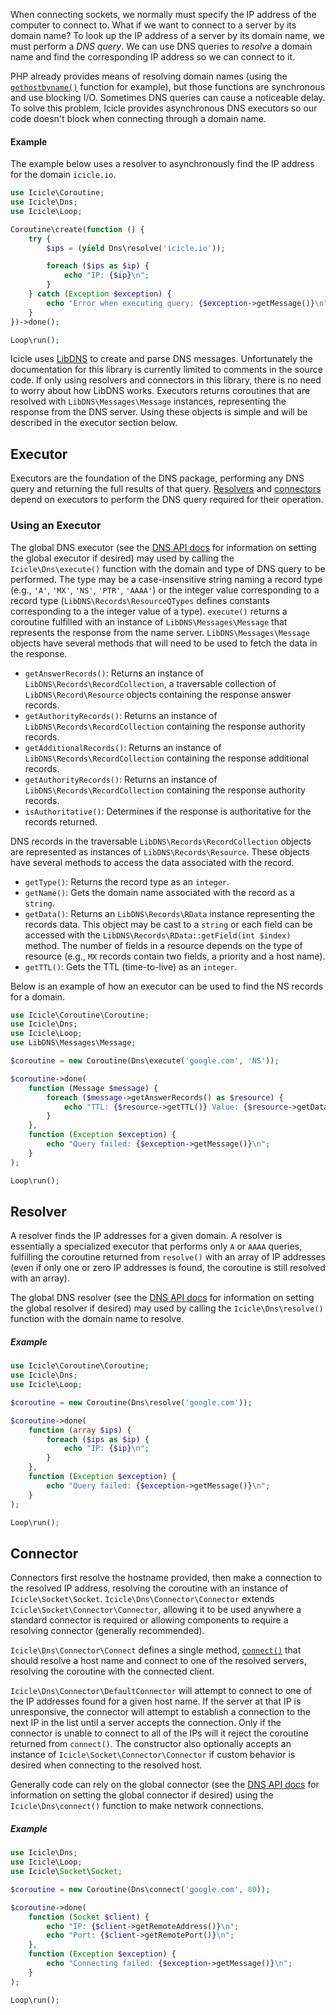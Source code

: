 When connecting sockets, we normally must specify the IP address of the computer to connect to. What if we want to connect to a server by its domain name? To look up the IP address of a server by its domain name, we must perform a *DNS query*. We can use DNS queries to *resolve* a domain name and find the corresponding IP address so we can connect to it.

PHP already provides means of resolving domain names (using the [`gethostbyname()`](http://php.net/gethostbyname) function for example), but those functions are synchronous and use blocking I/O. Sometimes DNS queries can cause a noticeable delay. To solve this problem, Icicle provides asynchronous DNS executors so our code doesn't block when connecting through a domain name.


#### Example

The example below uses a resolver to asynchronously find the IP address for the domain `icicle.io`.

```php
use Icicle\Coroutine;
use Icicle\Dns;
use Icicle\Loop;

Coroutine\create(function () {
    try {
        $ips = (yield Dns\resolve('icicle.io'));

        foreach ($ips as $ip) {
            echo "IP: {$ip}\n";
        }
    } catch (Exception $exception) {
        echo "Error when executing query: {$exception->getMessage()}\n";
    }
})->done();

Loop\run();
```

Icicle uses [LibDNS](//github.com/DaveRandom/LibDNS) to create and parse DNS messages. Unfortunately the documentation for this library is currently limited to comments in the source code. If only using resolvers and connectors in this library, there is no need to worry about how LibDNS works. Executors returns coroutines that are resolved with `LibDNS\Messages\Message` instances, representing the response from the DNS server. Using these objects is simple and will be described in the executor section below.


## Executor

Executors are the foundation of the DNS package, performing any DNS query and returning the full results of that query. [Resolvers](#resolver) and [connectors](#connector) depend on executors to perform the DNS query required for their operation.

### Using an Executor

The global DNS executor (see the [DNS API docs](../api/dns.md#executor) for information on setting the global executor if desired) may used by calling the `Icicle\Dns\execute()` function with the domain and type of DNS query to be performed. The type may be a case-insensitive string naming a record type (e.g., `'A'`, `'MX'`, `'NS'`, `'PTR'`, `'AAAA'`) or the integer value corresponding to a record type (`LibDNS\Records\ResourceQTypes` defines constants corresponding to a the integer value of a type). `execute()` returns a coroutine fulfilled with an instance of `LibDNS\Messages\Message` that represents the response from the name server. `LibDNS\Messages\Message` objects have several methods that will need to be used to fetch the data in the response.

- `getAnswerRecords()`: Returns an instance of `LibDNS\Records\RecordCollection`, a traversable collection of `LibDNS\Record\Resource` objects containing the response answer records.
- `getAuthorityRecords()`: Returns an instance of `LibDNS\Records\RecordCollection` containing the response authority records.
- `getAdditionalRecords()`: Returns an instance of `LibDNS\Records\RecordCollection` containing the response additional records.
- `getAuthorityRecords()`: Returns an instance of `LibDNS\Records\RecordCollection` containing the response authority records.
- `isAuthoritative()`: Determines if the response is authoritative for the records returned.

DNS records in the traversable `LibDNS\Records\RecordCollection` objects are represented as instances of `LibDNS\Records\Resource`. These objects have several methods to access the data associated with the record.

- `getType()`: Returns the record type as an `integer`.
- `getName()`: Gets the domain name associated with the record as a `string`.
- `getData()`: Returns an `LibDNS\Records\RData` instance representing the records data. This object may be cast to a `string` or each field can be accessed with the `LibDNS\Records\RData::getField(int $index)` method. The number of fields in a resource depends on the type of resource (e.g., `MX` records contain two fields, a priority and a host name).
- `getTTL()`: Gets the TTL (time-to-live) as an `integer`.

Below is an example of how an executor can be used to find the NS records for a domain.

```php
use Icicle\Coroutine\Coroutine;
use Icicle\Dns;
use Icicle\Loop;
use LibDNS\Messages\Message;

$coroutine = new Coroutine(Dns\execute('google.com', 'NS'));

$coroutine->done(
    function (Message $message) {
        foreach ($message->getAnswerRecords() as $resource) {
            echo "TTL: {$resource->getTTL()} Value: {$resource->getData()}\n";
        }
    },
    function (Exception $exception) {
        echo "Query failed: {$exception->getMessage()}\n";
    }
);

Loop\run();
```

## Resolver

A resolver finds the IP addresses for a given domain. A resolver is essentially a specialized executor that performs only `A` or `AAAA` queries, fulfilling the coroutine returned from `resolve()` with an array of IP addresses (even if only one or zero IP addresses is found, the coroutine is still resolved with an array).

The global DNS resolver (see the [DNS API docs](../api/dns.md#resolver) for information on setting the global resolver if desired) may used by calling the `Icicle\Dns\resolve()` function with the domain name to resolve.

##### Example

```php
use Icicle\Coroutine\Coroutine;
use Icicle\Dns;
use Icicle\Loop;

$coroutine = new Coroutine(Dns\resolve('google.com'));

$coroutine->done(
    function (array $ips) {
        foreach ($ips as $ip) {
            echo "IP: {$ip}\n";
        }
    },
    function (Exception $exception) {
        echo "Query failed: {$exception->getMessage()}\n";
    }
);

Loop\run();
```


## Connector

Connectors first resolve the hostname provided, then make a connection to the resolved IP address, resolving the coroutine with an instance of `Icicle\Socket\Socket`. `Icicle\Dns\Connector\Connector` extends `Icicle\Socket\Connector\Connector`, allowing it to be used anywhere a standard connector is required or allowing components to require a resolving connector (generally recommended).

`Icicle\Dns\Connector\Connect` defines a single method, [`connect()`](../api/dns.md#connect) that should resolve a host name and connect to one of the resolved servers, resolving the coroutine with the connected client.

`Icicle\Dns\Connector\DefaultConnector` will attempt to connect to one of the IP addresses found for a given host name. If the server at that IP is unresponsive, the connector will attempt to establish a connection to the next IP in the list until a server accepts the connection. Only if the connector is unable to connect to all of the IPs will it reject the coroutine returned from `connect()`. The constructor also optionally accepts an instance of `Icicle\Socket\Connector\Connector` if custom behavior is desired when connecting to the resolved host.

Generally code can rely on the global connector (see the [DNS API docs](../api/dns.md#resolver) for information on setting the global connector if desired) using the `Icicle\Dns\connect()` function to make network connections.

##### Example

```php
use Icicle\Dns;
use Icicle\Loop;
use Icicle\Socket\Socket;

$coroutine = new Coroutine(Dns\connect('google.com', 80));

$coroutine->done(
    function (Socket $client) {
        echo "IP: {$client->getRemoteAddress()}\n";
        echo "Port: {$client->getRemotePort()}\n";
    },
    function (Exception $exception) {
        echo "Connecting failed: {$exception->getMessage()}\n";
    }
);

Loop\run();
```
